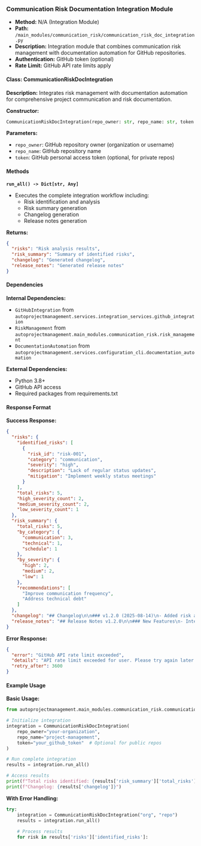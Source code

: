 ### Communication Risk Documentation Integration Module

- **Method:** N/A (Integration Module)
- **Path:** `/main_modules/communication_risk/communication_risk_doc_integration.py`
- **Description:** Integration module that combines communication risk management with documentation automation for GitHub repositories.
- **Authentication:** GitHub token (optional)
- **Rate Limit:** GitHub API rate limits apply

#### Class: CommunicationRiskDocIntegration

**Description:** Integrates risk management with documentation automation for comprehensive project communication and risk documentation.

**Constructor:**
```python
CommunicationRiskDocIntegration(repo_owner: str, repo_name: str, token: str = None)
```

**Parameters:**
- `repo_owner`: GitHub repository owner (organization or username)
- `repo_name`: GitHub repository name
- `token`: GitHub personal access token (optional, for private repos)

#### Methods

**`run_all() -> Dict[str, Any]`**
- Executes the complete integration workflow including:
  - Risk identification and analysis
  - Risk summary generation
  - Changelog generation
  - Release notes generation

**Returns:**
```json
{
  "risks": "Risk analysis results",
  "risk_summary": "Summary of identified risks",
  "changelog": "Generated changelog",
  "release_notes": "Generated release notes"
}
```

#### Dependencies

**Internal Dependencies:**
- `GitHubIntegration` from `autoprojectmanagement.services.integration_services.github_integration`
- `RiskManagement` from `autoprojectmanagement.main_modules.communication_risk.risk_management`
- `DocumentationAutomation` from `autoprojectmanagement.services.configuration_cli.documentation_automation`

**External Dependencies:**
- Python 3.8+
- GitHub API access
- Required packages from requirements.txt

#### Response Format

**Success Response:**
```json
{
  "risks": {
    "identified_risks": [
      {
        "risk_id": "risk-001",
        "category": "communication",
        "severity": "high",
        "description": "Lack of regular status updates",
        "mitigation": "Implement weekly status meetings"
      }
    ],
    "total_risks": 5,
    "high_severity_count": 2,
    "medium_severity_count": 2,
    "low_severity_count": 1
  },
  "risk_summary": {
    "total_risks": 5,
    "by_category": {
      "communication": 3,
      "technical": 1,
      "schedule": 1
    },
    "by_severity": {
      "high": 2,
      "medium": 2,
      "low": 1
    },
    "recommendations": [
      "Improve communication frequency",
      "Address technical debt"
    ]
  },
  "changelog": "## Changelog\n\n### v1.2.0 (2025-08-14)\n- Added risk analysis integration\n- Improved documentation automation\n- Fixed communication issues",
  "release_notes": "## Release Notes v1.2.0\n\n### New Features\n- Integrated risk management with documentation\n- Automated changelog generation\n\n### Improvements\n- Enhanced communication risk analysis\n- Better GitHub integration"
}
```

**Error Response:**
```json
{
  "error": "GitHub API rate limit exceeded",
  "details": "API rate limit exceeded for user. Please try again later.",
  "retry_after": 3600
}
```

#### Example Usage

**Basic Usage:**
```python
from autoprojectmanagement.main_modules.communication_risk.communication_risk_doc_integration import CommunicationRiskDocIntegration

# Initialize integration
integration = CommunicationRiskDocIntegration(
    repo_owner="your-organization",
    repo_name="project-management",
    token="your_github_token"  # Optional for public repos
)

# Run complete integration
results = integration.run_all()

# Access results
print(f"Total risks identified: {results['risk_summary']['total_risks']}")
print(f"Changelog: {results['changelog']}")
```

**With Error Handling:**
```python
try:
    integration = CommunicationRiskDocIntegration("org", "repo")
    results = integration.run_all()
    
    # Process results
    for risk in results['risks']['identified_risks']:
